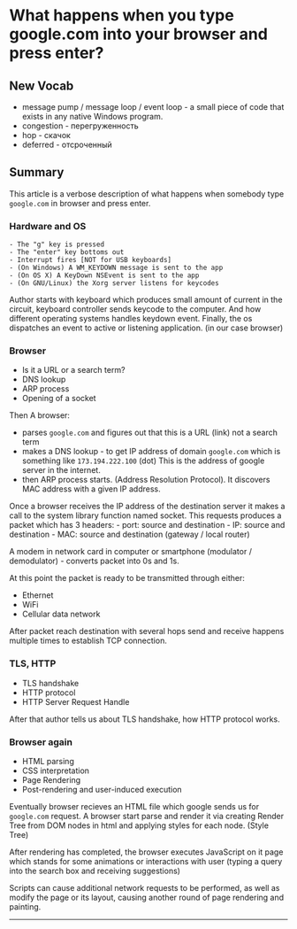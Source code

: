 # What happens when you type google.com into your browser and press enter?
## New Vocab
- message pump / message loop / event loop - a small piece of code that exists in any native Windows program.
- congestion - перегруженность
- hop - скачок
- deferred - отсроченный

## Summary
This article is a verbose description of what happens when somebody type `google.com` in browser and press enter.

### Hardware and OS
```
- The "g" key is pressed
- The "enter" key bottoms out
- Interrupt fires [NOT for USB keyboards]
- (On Windows) A WM_KEYDOWN message is sent to the app
- (On OS X) A KeyDown NSEvent is sent to the app
- (On GNU/Linux) the Xorg server listens for keycodes
```

Author starts with keyboard which produces small amount of current in the circuit, keyboard controller sends keycode to the computer. And how different operating systems handles keydown event. Finally, the os dispatches an event to active or listening application. (in our case browser)

### Browser
- Is it a URL or a search term?
- DNS lookup
- ARP process
- Opening of a socket

Then A browser:
- parses `google.com` and figures out that this is a URL (link) not a search term
- makes a DNS lookup - to get IP address of domain `google.com` which is something like `173.194.222.100` (dot) This is the address of google server in the internet.
- then ARP process starts. (Address Resolution Protocol). It discovers MAC address with a given IP address.

Once a browser receives the IP address of the destination server it makes a call to the system library function named socket. This requests produces a packet which has 3 headers:
    - port: source and destination
    - IP:   source and destination
    - MAC:  source and destination (gateway / local router)

A modem in network card in computer or smartphone (modulator / demodulator) - converts packet into 0s and 1s.

At this point the packet is ready to be transmitted through either:
- Ethernet
- WiFi
- Cellular data network

After packet reach destination with several hops send and receive happens multiple times to establish TCP connection. 

### TLS, HTTP
- TLS handshake
- HTTP protocol
- HTTP Server Request Handle

After that author tells us about TLS handshake, how HTTP protocol works. 

### Browser again
- HTML parsing
- CSS interpretation
- Page Rendering
- Post-rendering and user-induced execution

Eventually browser recieves an HTML file which google sends us for `google.com` request. A browser start parse and render it via creating Render Tree from DOM nodes in html and applying styles for each node. (Style Tree)

After rendering has completed, the browser executes JavaScript on it page which stands for some animations or interactions with user (typing a query into the search box and receiving suggestions)

Scripts can cause additional network requests to be performed, as well as modify the page or its layout, causing another round of page rendering and painting.

---

